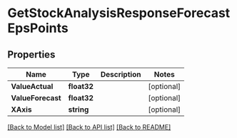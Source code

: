 # GetStockAnalysisResponseForecastEpsPoints

## Properties

Name | Type | Description | Notes
------------ | ------------- | ------------- | -------------
**ValueActual** | **float32** |  | [optional] 
**ValueForecast** | **float32** |  | [optional] 
**XAxis** | **string** |  | [optional] 

[[Back to Model list]](../README.md#documentation-for-models) [[Back to API list]](../README.md#documentation-for-api-endpoints) [[Back to README]](../README.md)


